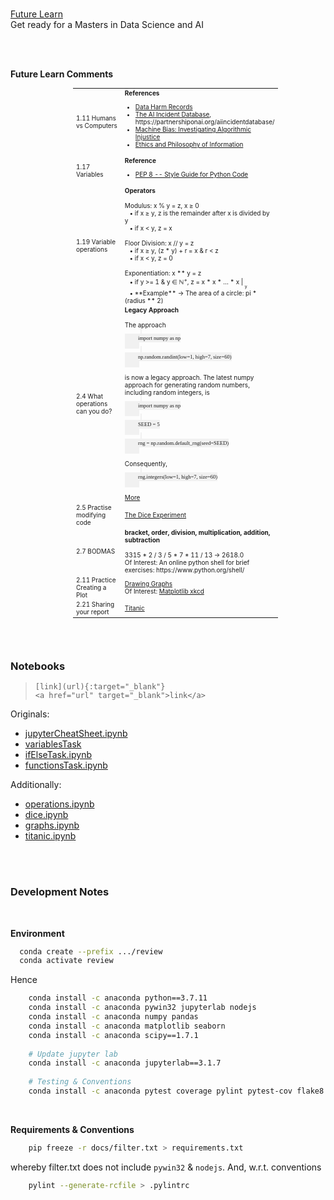 
<br>

[Future Learn](https://www.futurelearn.com/)<br>
Get ready for a Masters in Data Science and AI

<br>
<br>

**Future Learn Comments**

<table style="width: 65%; margin-left: 100px; font-size: 10px">
    <colgroup>
        <col span="1" style="width: 35%;">
        <col span="1" style="width: 65%;">
    </colgroup>
    <tr>
        <td>1.11 Humans vs Computers</td>
        <td><b>References</b><ul>
            <li><a href="https://datajusticelab.org/data-harm-record/" target="_blank">Data Harm Records</a></li>
            <li><a href="https://incidentdatabase.ai" target="_blank">The AI Incident Database</a>, https://partnershiponai.org/aiincidentdatabase/</li>
            <li><a href="https://www.propublica.org/series/machine-bias/p2" target="_blank">Machine Bias: Investigating Algorithmic Injustice</a></li>
            <li><a href="https://www.oii.ox.ac.uk/research/ethics-and-philosophy-of-information/" target="_blank">Ethics and Philosophy of Information</a></li></ul></td>
    </tr>
    <tr>
      <td>1.17 Variables</td>
      <td><b>Reference</b>
          <ul><li><a href="https://www.python.org/dev/peps/pep-0008/#function-and-variable-names" target="_blank">PEP 8 -- Style Guide for Python Code</a></li></ul></td>
    </tr>
    <tr>
      <td>1.19 Variable operations</td>
      <td><b>Operators</b><br><br>
        Modulus: x % y = z, x &ge; 0<br>
        &ensp; &bull; if x &ge; y, z is the remainder after x is divided by y<br>
        &ensp; &bull; if x < y, z = x<br><br>      
        Floor Division: x // y = z<br>
        &ensp; &bull; if x &ge; y, (z * y) + r = x & r < z<br>
        &ensp; &bull; if x < y, z = 0<br><br>        
        Exponentiation: x ** y = z<br>
        &ensp; &bull; if y >= 1 & y &isin; &#8469;<sup>+</sup>, z = x * x * &hellip; * x &VerticalLine; <sub><sub>y</sub></sub><br>
        &ensp; &bull; **Example** &rarr; The area of a circle: pi * (radius ** 2)</td>
    </tr>
    <tr>
      <td>2.4 What operations can you do?</td>
      <td><b>Legacy Approach</b><br><br>
          The approach<br>
          <code style="font-family: Gafata, Consolas; background-color: #f1f1f1; padding: 2px; margin-left: 25px">
          import numpy as np
          </code><br>
          <code style="font-family: Gafata, Consolas; background-color: #f1f1f1; padding: 2px; margin-left: 25px">
          np.random.randint(low=1, high=7, size=60)
          </code><br><br>
          is now a legacy approach. The latest numpy approach for generating random numbers, including random integers, is<br>
          <code style="font-family: Gafata, Consolas; background-color: #f1f1f1; padding: 2px; margin-left: 25px">
          import numpy as np
          </code><br>
          <code style="font-family: Gafata, Consolas; background-color: #f1f1f1; padding: 2px; margin-left: 25px">
          SEED = 5
          </code><br>
          <code style="font-family: Gafata, Consolas; background-color: #f1f1f1; padding: 2px; margin-left: 25px">
          rng = np.random.default_rng(seed=SEED)
          </code><br><br>         
          Consequently,<br>
          <code style="font-family: Gafata, Consolas; background-color: #f1f1f1; padding: 2px; margin-left: 25px">
          rng.integers(low=1, high=7, size=60)
          </code><br><br>
          <a href="https://colab.research.google.com/github/miscellane/review/blob/develop/notebooks/operations.ipynb#scrollTo=fg-lqYrtNLXa">More</a></td>
    </tr>
    <tr>
      <td>2.5 Practise modifying code</td>
      <td><a href="https://colab.research.google.com/github/miscellane/review/blob/develop/notebooks/dice.ipynb">The Dice Experiment</a></td>
    </tr>
    <tr>
      <td>2.7 BODMAS</td>
      <td><b>bracket, order, division, multiplication, addition, subtraction</b><br><br>3315 * 2 / 3 / 5 * 7 * 11 / 13 &rarr; 2618.0<br>
          Of Interest: An online python shell for brief exercises: https://www.python.org/shell/</td>
    </tr>
    <tr>
      <td>2.11 Practice Creating a Plot</td>
      <td><a href="https://colab.research.google.com/github/miscellane/review/blob/develop/notebooks/graphs.ipynb#scrollTo=Practice">Drawing Graphs</a> <br>
          Of Interest: <a href="https://matplotlib.org/stable/gallery/showcase/xkcd.html#sphx-glr-gallery-showcase-xkcd-py">Matplotlib xkcd</a></td>
    </tr>
    <tr>
      <td>2.21 Sharing your report</td>
      <td><a href="https://github.com/miscellane/review/tree/develop/docs/titanic">Titanic</a></td>
    </tr>
</table>


<br>
<br>

### Notebooks

> `[link](url){:target="_blank"}` <br>
`<a href="url" target="_blank">link</a>`

Originals:
* [jupyterCheatSheet.ipynb](https://colab.research.google.com/github/miscellane/review/blob/develop/notebooks/jupyterCheatSheet.ipynb)
* [variablesTask](https://colab.research.google.com/github/miscellane/review/blob/develop/notebooks/variablesTask.ipynb)
* <a href="https://colab.research.google.com/github/miscellane/review/blob/develop/notebooks/ifElseTask.ipynb" target="\_blank">ifElseTask.ipynb</a>
* [functionsTask.ipynb](https://colab.research.google.com/github/miscellane/review/blob/develop/notebooks/functionsTask.ipynb)

Additionally:
* [operations.ipynb](https://colab.research.google.com/github/miscellane/review/blob/develop/notebooks/operations.ipynb)
* [dice.ipynb](https://colab.research.google.com/github/miscellane/review/blob/develop/notebooks/dice.ipynb)
* [graphs.ipynb](https://colab.research.google.com/github/miscellane/review/blob/develop/notebooks/graphs.ipynb)
* [titanic.ipynb](https://colab.research.google.com/github/miscellane/review/blob/develop/notebooks/titanic.ipynb)

<br>
<br>

### Development Notes

<br>

**Environment**

```bash
  conda create --prefix .../review
  conda activate review
```

Hence

```bash
    conda install -c anaconda python==3.7.11    
    conda install -c anaconda pywin32 jupyterlab nodejs
    conda install -c anaconda numpy pandas
    conda install -c anaconda matplotlib seaborn
    conda install -c anaconda scipy==1.7.1
    
    # Update jupyter lab
    conda install -c anaconda jupyterlab==3.1.7
    
    # Testing & Conventions
    conda install -c anaconda pytest coverage pylint pytest-cov flake8

```

<br>

**Requirements & Conventions**

```bash
    pip freeze -r docs/filter.txt > requirements.txt
```

whereby filter.txt does not include `pywin32` & `nodejs`.  And, w.r.t. conventions

```bash
    pylint --generate-rcfile > .pylintrc
```

<br>
<br>
<br>
<br>